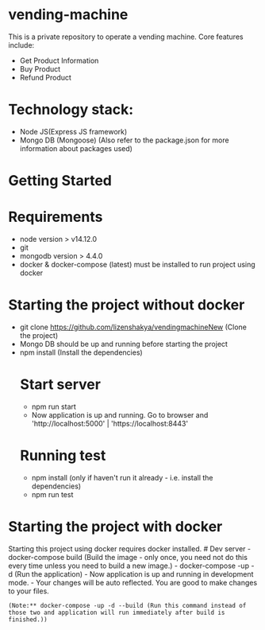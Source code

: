 
# vending-machine
This is a private repository to operate a vending machine.
Core features include:

- Get Product Information
- Buy Product
- Refund Product

# Technology stack:
  - Node JS(Express JS framework)
  - Mongo DB (Mongoose)
  (Also refer to the package.json for more information about packages used)

# Getting Started
  # Requirements
  - node version > v14.12.0 
  - git 
  - mongodb version > 4.4.0 
  - docker & docker-compose (latest) must be installed to run project using docker
  # Starting the project without docker
  - git clone https://github.com/lizenshakya/vendingmachineNew (Clone the project)
  - Mongo DB should be up and running before starting the project
  - npm install (Install the dependencies)
    # Start server
      - npm run start
      - Now application is up and running. Go to browser and 'http://localhost:5000' | 'https://localhost:8443'
    # Running test
    - npm install (only if haven't run it already - i.e. install the dependencies)
    - npm run test

  # Starting the project with docker
  Starting this project using docker requires docker installed.
    # Dev server
    - docker-compose build (Build the image - only once, you need not do this every time unless you need to build a new image.)
    - docker-compose -up -d (Run the application)
    - Now application is up and running in development mode.
    - Your changes will be auto reflected. You are good to make changes to your files. 
    
    (Note:** docker-compose -up -d --build (Run this command instead of those two and application will run immediately after build is finished.))
